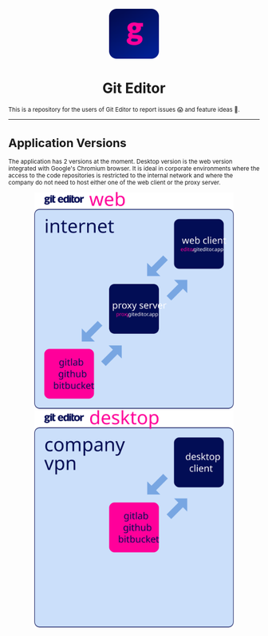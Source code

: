 <p align="center">
  <img width="100px" src="./assets/git-editor-icon.png" />
</p>
<h1 align="center">Git Editor<small></h1>

This is a repository for the users of Git Editor to report issues 😱 and feature ideas 🤩.

---

# Application Versions

The application has 2 versions at the moment. Desktop version is the web version integrated with Google's Chromium browser. It is ideal in corporate environments where the access to the code repositories is restricted to the internal network and where the company do not need to host either one of the web client or the proxy server.

<p align="center">
<img width="400px"  src="./assets/git-editor-web.svg" />
<img width="400px" src="./assets/git-editor-desktop.svg" />
</p>
